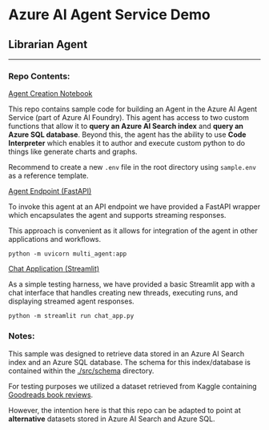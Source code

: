 # Azure AI Agent Service Demo

## Librarian Agent

---

### Repo Contents:

[Agent Creation Notebook](./src/agent_creation/create_librarian_agent.ipynb)

This repo contains sample code for building an Agent in the Azure AI Agent Service (part of Azure AI Foundry). This agent has access to two custom functions that allow it to **query an Azure AI Search index** and **query an Azure SQL database**. Beyond this, the agent has the ability to use **Code Interpreter** which enables it to author and execute custom python to do things like generate charts and graphs.

Recommend to create a new `.env` file in the root directory using `sample.env` as a reference template.


[Agent Endpoint (FastAPI)](./src/api/multi_agent/multi_agent.py)

To invoke this agent at an API endpoint we have provided a FastAPI wrapper which encapsulates the agent and supports streaming responses. 

This approach is convenient as it allows for integration of the agent in other applications and workflows.

```python -m uvicorn multi_agent:app```

[Chat Application (Streamlit)](./src/app/chat_app.py)

As a simple testing harness, we have provided a basic Streamlit app with a chat interface that handles creating new threads, executing runs, and displaying streamed agent responses.

```python -m streamlit run chat_app.py```

### Notes:

This sample was designed to retrieve data stored in an Azure AI Search index and an Azure SQL database. The schema for this index/database is contained within the [./src/schema](./src/schema/) directory. 

For testing purposes we utilized a dataset retrieved from Kaggle containing [Goodreads book reviews](https://www.kaggle.com/datasets/bahramjannesarr/goodreads-book-datasets-10m).

However, the intention here is that this repo can be adapted to point at **alternative** datasets stored in Azure AI Search and Azure SQL.